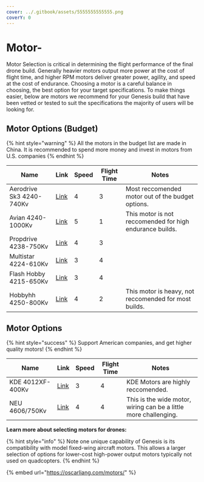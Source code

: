 ```yaml
---
cover: ../.gitbook/assets/5555555555555.png
coverY: 0
---
```


# Motor-

Motor Selection is critical in determining the flight performance of the final drone build. Generally heavier motors output more power at the cost of flight time, and higher RPM motors deliver greater power, agility, and speed at the cost of endurance. Choosing a motor is a careful balance in choosing, the best option for your target specifications. To make things easier, below are motors we recommend for your Genesis build that have been vetted or tested to suit the specifications the majority of users will be looking for.&#x20;

## Motor Options (Budget)

{% hint style="warning" %}
All the motors in the budget list are made in China. It is recommended to spend more money and invest in motors from U.S. companies
{% endhint %}

<table><thead><tr><th>Name</th><th>Link</th><th data-type="rating" data-max="5">Speed</th><th data-type="rating" data-max="5">Flight Time</th><th>Notes</th></tr></thead><tbody><tr><td>Aerodrive Sk3 4240-740Kv</td><td><a href="https://hobbyking.com/en_us/turnigy-aerodrive-sk3-4240-740kv-brushless-outrunner-motor.html">Link</a></td><td>4</td><td>3</td><td>Most reccomended motor out of the budget options.</td></tr><tr><td>Avian 4240-1000Kv</td><td><a href="https://www.amazon.com/Specktrum-SPMXAM4675-4240-1000Kv-Outrunner-Brushless/dp/B00DJHESGI">Link</a></td><td>5</td><td>1</td><td>This motor is not reccomended for high endurance builds.</td></tr><tr><td>Propdrive 4238-750Kv</td><td><a href="https://hobbyking.com/en_us/propdrive-v2-4238-750kv-brushless-outrunner-motor.html">Link</a></td><td>4</td><td>3</td><td></td></tr><tr><td>Multistar 4224-610Kv</td><td><a href="https://hobbyking.com/en_us/turnigy-multistar-4225-610kv-16pole-multi-rotor-outrunner.html">Link</a></td><td>3</td><td>4</td><td></td></tr><tr><td>Flash Hobby 4215-650Kv</td><td><a href="https://www.amazon.com/FLASH-HOBBY-brushless-multirotor-multicopter/dp/B08LN1MJ7X?source=ps-sl-shoppingads-lpcontext&#x26;ref_=fplfs&#x26;psc=1&#x26;smid=AW16MM68RL9BH">Link</a></td><td>3</td><td>4</td><td></td></tr><tr><td>Hobbyhh 4250-800Kv</td><td><a href="https://www.amazon.com/DIAMONDDYNAMICS-Hobbyhh-Brushless-Banana-Aircraft/dp/B09BZ26W4W?source=ps-sl-shoppingads-lpcontext&#x26;ref_=fplfs&#x26;smid=A2J51FRQBEQBPP&#x26;th=1">Link</a></td><td>4</td><td>2</td><td>This motor is heavy, not reccomended for most builds.</td></tr></tbody></table>



## Motor Options&#x20;

{% hint style="success" %}
Support American companies, and get higher quality motors!
{% endhint %}

<table><thead><tr><th>Name</th><th>Link</th><th data-type="rating" data-max="5">Speed</th><th data-type="rating" data-max="5">Flight Time</th><th>Notes</th></tr></thead><tbody><tr><td>KDE 4012XF-400Kv</td><td><a href="https://www.kdedirect.com/collections/uas-multi-rotor-brushless-motors/products/kde4012xf-400">Link</a></td><td>3</td><td>4</td><td>KDE Motors are highly reccomended.</td></tr><tr><td>NEU 4606/750Kv</td><td><a href="https://neuracing.us/product/4606-750kv/">Link</a></td><td>4</td><td>4</td><td>This is the wide motor, wiring can be a little more challenging.</td></tr></tbody></table>

**Learn more about selecting motors for drones:**

{% hint style="info" %}
Note one unique capability of Genesis is its compatibility with model fixed-wing aircraft motors. This allows a larger selection of options for lower-cost high-power output motors typically not used on quadcopters.&#x20;
{% endhint %}

{% embed url="https://oscarliang.com/motors/" %}

